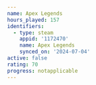```yaml
---
name: Apex Legends
hours_played: 157
identifiers:
  - type: steam
    appid: '1172470'
    name: Apex Legends
    synced_on: '2024-07-04'
active: false
rating: 70
progress: notapplicable
---
```


